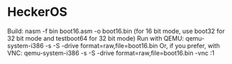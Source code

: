 # HeckerOS
Build:
nasm -f bin boot16.asm -o boot16.bin (for 16 bit mode, use boot32 for 32 bit mode and testboot64 for 32 bit mode)
Run with QEMU:
qemu-system-i386 -s -S -drive format=raw,file=boot16.bin
Or, if you prefer, with VNC:
qemu-system-i386 -s -S -drive format=raw,file=boot16.bin -vnc :1
